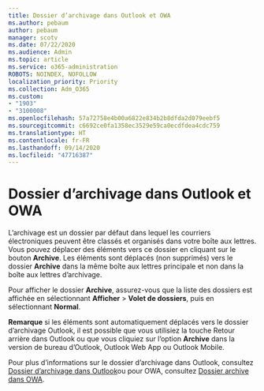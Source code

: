 ```yaml
---
title: Dossier d’archivage dans Outlook et OWA
ms.author: pebaum
author: pebaum
manager: scotv
ms.date: 07/22/2020
ms.audience: Admin
ms.topic: article
ms.service: o365-administration
ROBOTS: NOINDEX, NOFOLLOW
localization_priority: Priority
ms.collection: Adm_O365
ms.custom:
- "1903"
- "3100008"
ms.openlocfilehash: 57a72758e4b00a6822e834b2b8dfda2d079eebf5
ms.sourcegitcommit: c6692ce0fa1358ec3529e59ca0ecdfdea4cdc759
ms.translationtype: HT
ms.contentlocale: fr-FR
ms.lasthandoff: 09/14/2020
ms.locfileid: "47716387"
---
```

# <a name="archive-folder-in-outlook-and-owa"></a>Dossier d’archivage dans Outlook et OWA

L’archivage est un dossier par défaut dans lequel les courriers électroniques peuvent être classés et organisés dans votre boîte aux lettres. Vous pouvez déplacer des éléments vers ce dossier en cliquant sur le bouton **Archive**. Les éléments sont déplacés (non supprimés) vers le dossier **Archive** dans la même boîte aux lettres principale et non dans la boîte aux lettres d’archivage.

Pour afficher le dossier **Archive**, assurez-vous que la liste des dossiers est affichée en sélectionnant **Afficher** > **Volet de dossiers**, puis en sélectionnant **Normal**.

**Remarque** si les éléments sont automatiquement déplacés vers le dossier d’archivage Outlook, il est possible que vous utilisiez la touche Retour arrière dans Outlook ou que vous cliquiez sur l’option **Archive** dans la version de bureau d’Outlook, Outlook Web App ou Outlook Mobile.

Pour plus d’informations sur le dossier d’archivage dans Outlook, consultez [Dossier d’archivage dans Outlook](https://support.office.com/article/archive-in-outlook-for-windows-25f75777-3cdc-4c77-9783-5929c7b47028)ou pour OWA, consultez [Dossier archive dans OWA](https://support.office.com/article/organize-your-inbox-with-archive-sweep-and-other-tools-in-outlook-on-the-web-49b26f63-6399-4b4a-a580-14b9b1efe96d?ui=en-US&rs=en-US&ad=US).